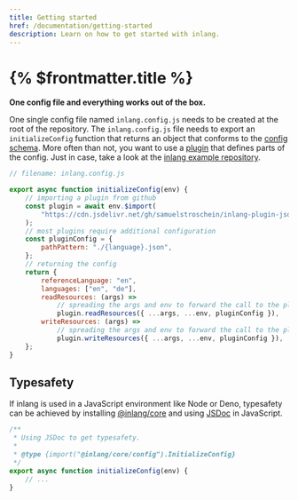 ```yaml
---
title: Getting started
href: /documentation/getting-started
description: Learn on how to get started with inlang.
---
```


# {% $frontmatter.title %}

**One config file and everything works out of the box.**

One single config file named `inlang.config.js` needs to be created at the root of the repository. The `inlang.config.js` file needs to export an `initializeConfig` function that returns an object that conforms to the [config schema](https://github.com/inlang/inlang/blob/main/source-code/core/src/config/schema.ts). More often than not, you want to use a [plugin](/documentation/plugins) that defines parts of the config. Just in case, take a look at the [inlang example repository](https://github.com/inlang/example).

```js
// filename: inlang.config.js

export async function initializeConfig(env) {
	// importing a plugin from github
	const plugin = await env.$import(
		"https://cdn.jsdelivr.net/gh/samuelstroschein/inlang-plugin-json@1.0.0/dist/index.js"
	);
	// most plugins require additional configuration
	const pluginConfig = {
		pathPattern: "./{language}.json",
	};
	// returning the config
	return {
		referenceLanguage: "en",
		languages: ["en", "de"],
		readResources: (args) =>
			// spreading the args and env to forward the call to the plugin
			plugin.readResources({ ...args, ...env, pluginConfig }),
		writeResources: (args) =>
			// spreading the args and env to forward the call to the plugin
			plugin.writeResources({ ...args, ...env, pluginConfig }),
	};
}
```

## Typesafety

If inlang is used in a JavaScript environment like Node or Deno, typesafety can be achieved by installing [@inlang/core](https://www.npmjs.com/package/@inlang/core) and using [JSDoc](https://www.typescriptlang.org/docs/handbook/jsdoc-supported-types.html) in JavaScript.

```js
/**
 * Using JSDoc to get typesafety.
 *
 * @type {import("@inlang/core/config").InitializeConfig}
 */
export async function initializeConfig(env) {
	// ...
}
```
